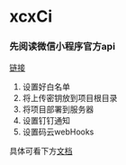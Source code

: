 # xcxCi

### 先阅读微信小程序官方api
[链接](https://developers.weixin.qq.com/miniprogram/dev/devtools/ci.html)

1. 设置好白名单
2. 将上传密钥放到项目根目录
3. 将项目部署到服务器
4. 设置钉钉通知
5. 设置码云webHooks

具体可看下方[文档](https://juejin.im/post/6883009298104844302)
